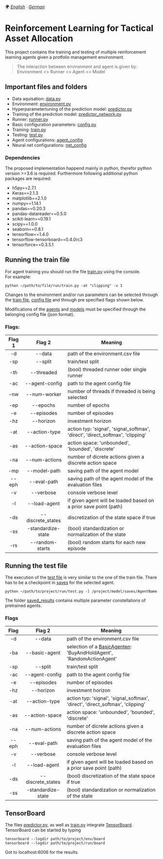 🌍
*[English](README.md) ∙ [German](README_de.md)*

# Reinforcement Learning for Tactical Asset Allocation

This project contains the training and testing of multiple reinforcement learning agents given a protfolio management environment.
> The interaction between environment and agent is given by: \
> Environment <> Runner <> Agent <> Model

## Important files and folders

- Data aquisation: [data.py](env/data/data.py)
- Environment: [environment.py](env/environment.py)
- Hyperparametertuning of the prediction model: [predictor.py](/env/predictor.py)
- Training of the prediction model: [predictor_network.py](env/predictor_network.py)
- Runner: [runner.py](run/runner.py)
- Basic configuration parameters: [config.py](config.py)
- Training: [train.py](run/train.py)
- Testing: [test.py](run/test.py)
- Agent configurations: [agent_config](model/agent_config/)
- Neural net configurations: [net_config](model/net_config/) 

### Dependencies

The proposed implementation happend mainly in python, therefor python version >=3.6 is required.
Furthermore following additional python packages are required:

- h5py==2.7.1
- Keras==2.1.3
- matplotlib==2.1.0
- numpy==1.14.1
- pandas==0.20.3
- pandas-datareader==0.5.0
- scikit-learn==0.19.1
- scipy==1.0.0
- seaborn==0.8.1
- tensorflow==1.4.0
- tensorflow-tensorboard==0.4.0rc3
- tensorforce==0.3.5.1

## Running the train file

For agent training you should run the file [train.py](run/train.py) using the console. \
For example:
```
python ~/path/to/file/run/train.py -at "clipping" -v 1
```

Changes to the environment and/or run parameters can be selected through the [train file](run/train.py),
[config file](config.py) and through pre specified flags shown below.

Modifications of the [agents](model/agent_config) and [models](model/net_config) must be specified through the belonging
config file (json format).

### Flags:

| Flag 1 | Flag 2 | Meaning |
|:----:|:----:|-----------|
| -d | --data | path of the environment.csv file |
| -sp | --split | train/test split |
| -th | --threaded | (bool) threaded runner oder single runner |
| -ac | --agent-config | path to the agent config file |
| -nw | --num-worker | number of threads if threaded is being selected |
| -ep | --epochs | number of epochs |
| -e | --episodes | number of episodes |
| -hz | --horizon | investment horizon |
| -at | --action-type | action typ: 'signal', 'signal_softmax', 'direct', 'direct_softmax', 'clipping' |
| -as | --action-space | action space: 'unbounded', 'bounded', 'discrete' |
| -na | --num-actions | number of dicrete actions given a discrete action space |
| -mp | --model-path | saving path of the agent model |
| --eph | --eval-path | saving path of the agent model of the evaluation files |
| -v | --verbose | console verbose level |
| -l | --load-agent | if given agent will be loaded based on a prior save point (path)|
| -ds | --discrete_states | discretization of the state space if true |
| -ss | -standardize-state | (bool) standardization or normalization of the state |
| -rs | --random-starts | (bool) random starts for each new episode |

## Running the test file

The execution of the [test file](run/test.py) is very similar to the one of the train file. 
There has to be a checkpoint in [saves](model/saves) for the selected agent.
```
python ~/path/to/project/run/test.py -l /project/model/saves/AgentName
```

The folder [saved_results](saved_results) contains multiple parameter constellations of pretrained agents. 

### Flags

| Flag | Flag 2 | Meaning |
|:----:|:----:|-----------|
| -d | --data | path of the environment.csv file |
| -ba | --basic-agent | selection of a [BasicAgenten](model/basic_agents.py): 'BuyAndHoldAgent', 'RandomActionAgent' |
| -sp | --split | train/test split |
| -ac | --agent-config | path to the agent config file |
| -e | --episodes | number of episodes |
| -hz | --horizon | investment horizon |
| -at | --action-type | action typ: 'signal', 'signal_softmax', 'direct', 'direct_softmax', 'clipping' |
| -as | --action-space | action space: 'unbounded', 'bounded', 'discrete' |
| -na | --num-actions | number of dicrete actions given a discrete action space |
| --eph | --eval-path | saving path of the agent model of the evaluation files |
| -v | --verbose | console verbose level |
| -l | --load-agent | if given agent will be loaded based on a prior save point (path) |
| -ds | --discrete_states | (bool) discretization of the state space if true |
| -ss | -standardize-state | (bool) standardization or normalization of the state |

## TensorBoard
The files [predictor.py](env/predictor.py), as well as [train.py](run/train.py) integrate
[TensorBoard](https://github.com/tensorflow/tensorboard).
TensorBoard can be started by typing
```
tensorboard --logdir path/to/project/env/board
tensorboard --logdir path/to/project/run/board
```

Got to localhost:6006 for the results.
